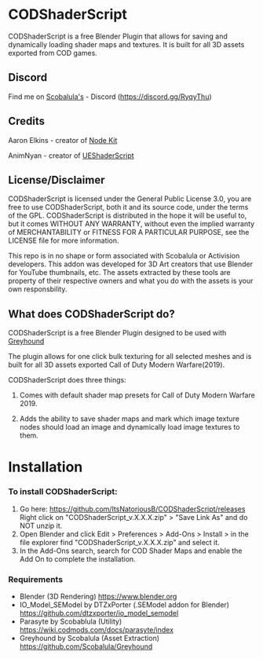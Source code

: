 # CODShaderScript
CODShaderScript is a free Blender Plugin that allows for saving and dynamically loading shader maps and textures. It is built for all 3D assets exported from COD games.

## Discord
Find me on [Scobalula's](https://github.com/Scobalula) - Discord (https://discord.gg/RyqyThu)

## Credits
Aaron Elkins - creator of [Node Kit](https://blendermarket.com/products/node-kit)

AnimNyan - creator of [UEShaderScript](https://github.com/AnimNyan/UEShaderScript)

## License/Disclaimer
CODShaderScript is licensed under the General Public License 3.0, you are free to use CODShaderScript, both it and its source code, under the terms of the GPL. CODShaderScript is distributed in the hope it will be useful to, but it comes WITHOUT ANY WARRANTY, without even the implied warranty of MERCHANTABILITY or FITNESS FOR A PARTICULAR PURPOSE, see the LICENSE file for more information.

This repo is in no shape or form associated with Scobalula or Activision developers. This addon was developed for 3D Art creators that use Blender for YouTube thumbnails, etc. The assets extracted by these tools are property of their respective owners and what you do with the assets is your own responsbility.

## What does CODShaderScript do?
CODShaderScript is a free Blender Plugin designed to be used with [Greyhound](https://github.com/Scobalula/Greyhound)

The plugin allows for one click bulk texturing for all selected meshes and is built for all 3D assets exported Call of Duty Modern Warfare(2019). 

CODShaderScript does three things:
1. Comes with default shader map presets for Call of Duty Modern Warfare 2019. 

2. Adds the ability to save shader maps and mark which image texture nodes should load an image and dynamically load image textures to them.

# Installation
### To install CODShaderScript:
1. Go here: https://github.com/ItsNatoriousB/CODShaderScript/releases Right click on "CODShaderScript_v.X.X.X.zip" > "Save Link As" and do NOT unzip it. 
2. Open Blender and click Edit > Preferences > Add-Ons > Install > in the file explorer find "CODShaderScript_v.X.X.X.zip" and select it.
3. In the Add-Ons search, search for COD Shader Maps and enable the Add On to complete the installation.

### Requirements
- Blender (3D Rendering) https://www.blender.org
- IO_Model_SEModel by DTZxPorter (.SEModel addon for Blender) https://github.com/dtzxporter/io_model_semodel
- Parasyte by Scobablula (Utility) https://wiki.codmods.com/docs/parasyte/index
- Greyhound by Scobalula (Asset Extraction) https://github.com/Scobalula/Greyhound

